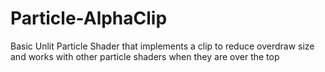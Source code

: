 # Particle-AlphaClip
Basic Unlit Particle Shader that implements a clip to reduce overdraw size and works with other particle shaders when they are over the top
